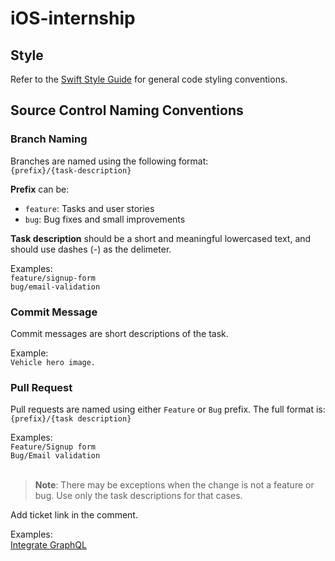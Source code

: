 # iOS-internship

## Style

Refer to the [Swift Style Guide](https://github.com/anikhechoyansimply/swift-style-guide) for general code styling conventions.

## Source Control Naming Conventions

### Branch Naming

Branches are named using the following format: <br/>
`{prefix}/{task-description}`

**Prefix** can be:
- `feature`: Tasks and user stories
- `bug`: Bug fixes and small improvements

**Task description** should be a short and meaningful lowercased text, and should use dashes (-) as the delimeter.

Examples: <br/>
`feature/signup-form` <br/>
`bug/email-validation`

### Commit Message 

Commit messages are short descriptions of the task.

Example: <br/>
`Vehicle hero image.` <br/>

### Pull Request

Pull requests are named using either `Feature` or `Bug` prefix. The full format is: <br/>
`{prefix}/{task description}`

Examples: <br/>
`Feature/Signup form` <br/>
`Bug/Email validation`
<br/><br/>
> **Note**: There may be exceptions when the change is not a feature or bug. Use only the task descriptions for that cases.

Add ticket link in the comment. 

Examples: <br/>
<a href="[url](https://trello.com/c/yUezY8uB/1-integrate-graphql)">Integrate GraphQL</a>
<br/>
